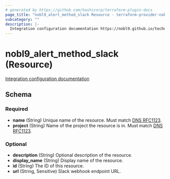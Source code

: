```yaml
---
# generated by https://github.com/hashicorp/terraform-plugin-docs
page_title: "nobl9_alert_method_slack Resource - terraform-provider-nobl9"
subcategory: ""
description: |-
  Integration configuration documentation https://nobl9.github.io/techdocs_YAML_Guide/#slack-alert-method
---
```


# nobl9_alert_method_slack (Resource)

[Integration configuration documentation](https://nobl9.github.io/techdocs_YAML_Guide/#slack-alert-method)



<!-- schema generated by tfplugindocs -->
## Schema

### Required

- **name** (String) Unique name of the resource. Must match [DNS RFC1123](https://kubernetes.io/docs/concepts/overview/working-with-objects/names/#names).
- **project** (String) Name of the project the resource is in. Must match [DNS RFC1123](https://kubernetes.io/docs/concepts/overview/working-with-objects/names/#names).

### Optional

- **description** (String) Optional description of the resource.
- **display_name** (String) Display name of the resource.
- **id** (String) The ID of this resource.
- **url** (String, Sensitive) Slack webhook endpoint URL.


